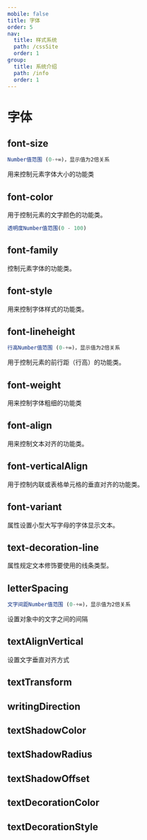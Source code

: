 ```yaml
---
mobile: false
title: 字体
order: 5
nav:
  title: 样式系统
  path: /cssSite
  order: 1
group:
  title: 系统介绍
  path: /info
  order: 1
---
```


# 字体

## font-size

```js
Number值范围 (0-+∞)，显示值为2倍关系
```

用来控制元素字体大小的功能类

<code src="./site/Font/size.jsx" nomobile="true"></code>

## font-color

用于控制元素的文字颜色的功能类。

```js
透明度Number值范围(0 - 100)
```

<code src="./site/Font/color.jsx" nomobile="true"></code>

## font-family

控制元素字体的功能类。

<code src="./site/Font/family.jsx" nomobile="true"></code>

## font-style

用来控制字体样式的功能类。

<code src="./site/Font/style.jsx" nomobile="true"></code>

## font-lineheight

```js
行高Number值范围 (0-+∞)，显示值为2倍关系
```

用于控制元素的前行距（行高）的功能类。

<code src="./site/Font/lineheight.jsx" nomobile="true"></code>

## font-weight

用来控制字体粗细的功能类

<code src="./site/Font/weight.jsx" nomobile="true"></code>

## font-align

用来控制文本对齐的功能类。

<code src="./site/Font/align.jsx" nomobile="true"></code>

## font-verticalAlign

用于控制内联或表格单元格的垂直对齐的功能类。

<code src="./site/Font/verticalAlign.jsx" nomobile="true"></code>

## font-variant

属性设置小型大写字母的字体显示文本。

<code src="./site/Font/variant.jsx" nomobile="true"></code>

## text-decoration-line

属性规定文本修饰要使用的线条类型。

<code src="./site/Font/textDecorationLine.jsx" nomobile="true"></code>

## letterSpacing

```js
文字间距Number值范围 (0-+∞)，显示值为2倍关系
```

设置对象中的文字之间的间隔

<code src="./site/Font/letterSpacing.jsx" nomobile="true"></code>

## textAlignVertical

设置文字垂直对齐方式

<code src="./site/Font/textAlignVertical.jsx" nomobile="true"></code>

## textTransform

<code src="./site/Font/textTransform.jsx" nomobile="true"></code>

## writingDirection

<code src="./site/Font/writingDirection.jsx" nomobile="true"></code>

## textShadowColor

<code src="./site/textshadow/textShadowColor.jsx" nomobile="true"></code>

## textShadowRadius

<code src="./site/textshadow/textShadowRadius.jsx" nomobile="true"></code>

## textShadowOffset

<code src="./site/textshadow/textShadowOffset.jsx" nomobile="true"></code>

## textDecorationColor

<code src="./site/Font/textDecorationColor.jsx" nomobile="true"></code>

## textDecorationStyle

<code src="./site/Font/textDecorationStyle.jsx" nomobile="true"></code>
